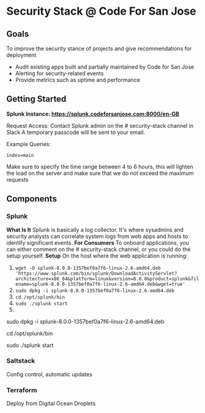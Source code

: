 # Security Stack @ Code For San Jose

## Goals

To improve the security stance of projects and give recommendations for deployment

 - Audit existing apps built and partially maintained by Code for San Jose
 - Alerting for security-related events 
 - Provide metrics such as uptime and performance 

## Getting Started

**Splunk Instance: https://splunk.codeforsanjose.com:8000/en-GB**

Request Access: Contact Splunk admin on the # security-stack channel in Slack
A temporary passcode will be sent to your email. 

Example Queries: 

`index=main` 

Make sure to specify the time range between 4 to 6 hours, this will lighten the load on the server and make sure that we do not exceed the maximum requests


## Components
### Splunk
**What Is It**
Splunk is basically a log collector. It's where sysadmins and security analysts can correlate system logs from web apps and hosts to identify significant events.
**For Consumers**
To onboard applications, you can either comment on the # security-stack channel, or you could do the setup yourself. 
**Setup** 
On the host where the web application is running: 
 1. `wget -O splunk-8.0.0-1357bef0a7f6-linux-2.6-amd64.deb 'https://www.splunk.com/bin/splunk/DownloadActivityServlet?architecture=x86_64&platform=linux&version=8.0.0&product=splunk&filename=splunk-8.0.0-1357bef0a7f6-linux-2.6-amd64.deb&wget=true'
`
2. `sudo dpkg -i splunk-8.0.0-1357bef0a7f6-linux-2.6-amd64.deb`
3. `cd /opt/splunk/bin`
4. `sudo ./splunk start`
5. 


sudo dpkg -i splunk-8.0.0-1357bef0a7f6-linux-2.6-amd64.deb

cd /opt/splunk/bin 

sudo ./splunk start


### Saltstack

Config control, automatic updates 


### Terraform

Deploy from Digital Ocean Droplets

